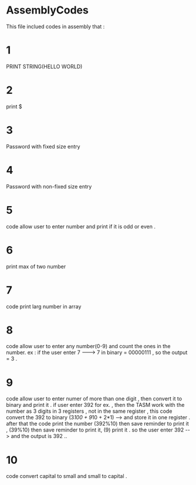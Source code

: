 # AssemblyCodes 
This file inclued codes in assembly that  : 

# 1 
PRINT STRING(HELLO WORLD)
# 2 
print $
# 3 
Password with fixed size entry 
# 4 
Password with non-fixed size entry 
# 5 
code allow user to enter number and print if it is odd or even . 
# 6
print max of two number
# 7
code print larg number in array
# 8
code allow user to enter any number(0-9) and count the ones in the number.
ex : if the user enter 7 ---> 7 in binary = 00000111 , so the output = 3 . 
# 9 

code allow user to enter numer of more than one digit , then convert it to binary and print it .
if user enter 392 for ex. , then the TASM work with the number as 3 digits in 3 registers , not in the same register , this code convert the 392 to binary (3*100 + 9*10 + 2*1) -->  and store it in one register . 
after that the code print the number (392%10) then save reminder to print it , (39%10) then save reminder to print it, (9) print it . 
so the user enter 392 --> and the output is 392 .. 

# 10
code convert capital to small and small to capital . 
